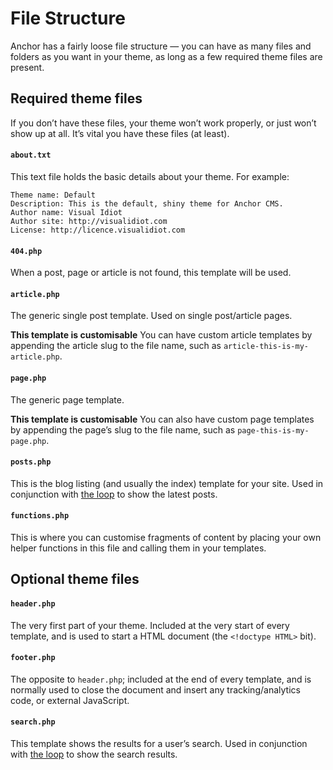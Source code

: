 # File Structure

Anchor has a fairly loose file structure — you can have as many files and folders as
you want in your theme, as long as a few required theme files are present.

## Required theme files

If you don’t have these files, your theme won’t work properly, or just won’t show up
at all. It’s vital you have these files (at least).

#### `about.txt`

This text file holds the basic details about your theme. For example:

	Theme name: Default
	Description: This is the default, shiny theme for Anchor CMS.
	Author name: Visual Idiot
	Author site: http://visualidiot.com
	License: http://licence.visualidiot.com

#### `404.php`

When a post, page or article is not found, this template will be used.

#### `article.php`

The generic single post template. Used on single post/article pages.

<p class="note"><b>This template is customisable</b> You can have custom article templates
by appending the article slug to the file name, such as <code>article-this-is-my-article.php</code>.</p>

#### `page.php`

The generic page template.

<p class="note"><b>This template is customisable</b> You can also have custom page templates
by appending the page’s slug to the file name, such as <code>page-this-is-my-page.php</code>.</p>

#### `posts.php`

This is the blog listing (and usually the index) template for your site. Used in conjunction with [the loop](/docs/theming/the-loop) to show the latest posts.



#### `functions.php`

This is where you can customise fragments of content by placing your own helper functions
in this file and calling them in your templates.


## Optional theme files

#### `header.php`

The very first part of your theme. Included at the very start of every template, and
is used to start a HTML document (the `<!doctype HTML>` bit).

#### `footer.php`

The opposite to `header.php`; included at the end of every template, and is normally used
to close the document and insert any tracking/analytics code, or external JavaScript.

#### `search.php`

This template shows the results for a user’s search. Used in conjunction with [the loop](/docs/theming/the-loop) to show the search results.